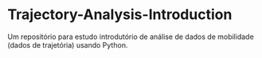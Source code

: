 # Trajectory-Analysis-Introduction
Um repositório para estudo introdutório de análise de dados de mobilidade (dados de trajetória) usando Python. 
